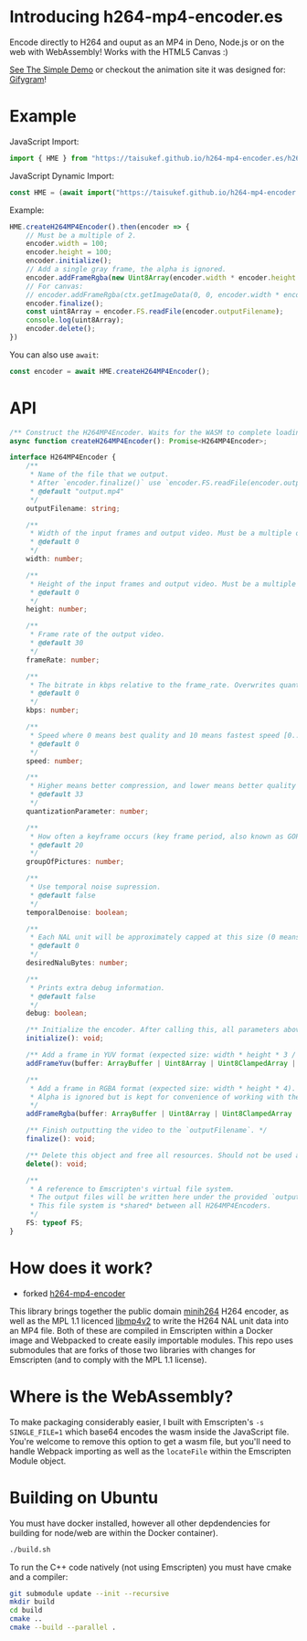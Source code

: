 # Introducing h264-mp4-encoder.es
Encode directly to H264 and ouput as an MP4 in Deno, Node.js or on the web with WebAssembly! Works with the HTML5 Canvas :)

[See The Simple Demo](https://taisukef.github.io/h264-mp4-encoder/test.html) or checkout the animation site it was designed for: [Gifygram](https://gifygram.com)!

# Example

JavaScript Import:
```js
import { HME } from "https://taisukef.github.io/h264-mp4-encoder.es/h264-mp4-encoder.es.js";
```

JavaScript Dynamic Import:
```ts
const HME = (await import("https://taisukef.github.io/h264-mp4-encoder.es/h264-mp4-encoder.es.js")).HME;
```

Example:
```js
HME.createH264MP4Encoder().then(encoder => {
    // Must be a multiple of 2.
    encoder.width = 100;
    encoder.height = 100;
    encoder.initialize();
    // Add a single gray frame, the alpha is ignored.
    encoder.addFrameRgba(new Uint8Array(encoder.width * encoder.height * 4).fill(128))
    // For canvas:
    // encoder.addFrameRgba(ctx.getImageData(0, 0, encoder.width * encoder.height).data);
    encoder.finalize();
    const uint8Array = encoder.FS.readFile(encoder.outputFilename);
    console.log(uint8Array);
    encoder.delete();
})
````

You can also use `await`:
```js
const encoder = await HME.createH264MP4Encoder();
```

# API

```ts
/** Construct the H264MP4Encoder. Waits for the WASM to complete loading before returning. */
async function createH264MP4Encoder(): Promise<H264MP4Encoder>;

interface H264MP4Encoder {
    /**
     * Name of the file that we output.
     * After `encoder.finalize()` use `encoder.FS.readFile(encoder.outputFilename)` after `finalize`.
     * @default "output.mp4"
     */
    outputFilename: string;

    /**
     * Width of the input frames and output video. Must be a multiple of 2. Required.
     * @default 0
     */
    width: number;

    /**
     * Height of the input frames and output video. Must be a multiple of 2. Required.
     * @default 0
     */
    height: number;

    /**
     * Frame rate of the output video.
     * @default 30
     */
    frameRate: number;

    /**
     * The bitrate in kbps relative to the frame_rate. Overwrites quantization_parameter if not 0.
     * @default 0
     */
    kbps: number;

    /**
     * Speed where 0 means best quality and 10 means fastest speed [0..10].
     * @default 0
     */
    speed: number;

    /**
     * Higher means better compression, and lower means better quality [10..51].
     * @default 33
     */
    quantizationParameter: number;

    /**
     * How often a keyframe occurs (key frame period, also known as GOP).
     * @default 20
     */
    groupOfPictures: number;

    /**
     * Use temporal noise supression.
     * @default false
     */
    temporalDenoise: boolean;

    /**
     * Each NAL unit will be approximately capped at this size (0 means unlimited).
     * @default 0
     */
    desiredNaluBytes: number;

    /**
     * Prints extra debug information.
     * @default false
     */
    debug: boolean;

    /** Initialize the encoder. After calling this, all parameters above will be readonly. */
    initialize(): void;

    /** Add a frame in YUV format (expected size: width * height * 3 / 2). */
    addFrameYuv(buffer: ArrayBuffer | Uint8Array | Uint8ClampedArray | Int8Array | string): void;

    /**
     * Add a frame in RGBA format (expected size: width * height * 4).
     * Alpha is ignored but is kept for convenience of working with the HTML5 canvas.getImageData().
     */
    addFrameRgba(buffer: ArrayBuffer | Uint8Array | Uint8ClampedArray | Int8Array | string): void;

    /** Finish outputting the video to the `outputFilename`. */
    finalize(): void;

    /** Delete this object and free all resources. Should not be used again. */
    delete(): void;

    /**
     * A reference to Emscripten's virtual file system.
     * The output files will be written here under the provided `outputFilename`.
     * This file system is *shared* between all H264MP4Encoders.
     */
    FS: typeof FS;
}
```

# How does it work?
- forked [h264-mp4-encoder](https://github.com/TrevorSundberg/h264-mp4-encoder)

This library brings together the public domain [minih264](https://github.com/lieff/minih264) H264 encoder, as well as the MPL 1.1 licenced [libmp4v2](https://github.com/sergiomb2/libmp4v2) to write the H264 NAL unit data into an MP4 file. Both of these are compiled in Emscripten within a Docker image and Webpacked to create easily importable modules. This repo uses submodules that are forks of those two libraries with changes for Emscripten (and to comply with the MPL 1.1 license).

# Where is the WebAssembly?
To make packaging considerably easier, I built with Emscripten's `-s SINGLE_FILE=1` which base64 encodes the wasm inside the JavaScript file. You're welcome to remove this option to get a wasm file, but you'll need to handle Webpack importing as well as the `locateFile` within the Emscripten Module object.

# Building on Ubuntu
You must have docker installed, however all other depdendencies for building for node/web are within the Docker container).

```bash
./build.sh
```

To run the C++ code natively (not using Emscripten) you must have cmake and a compiler:
```bash
git submodule update --init --recursive
mkdir build
cd build
cmake ..
cmake --build --parallel .
```